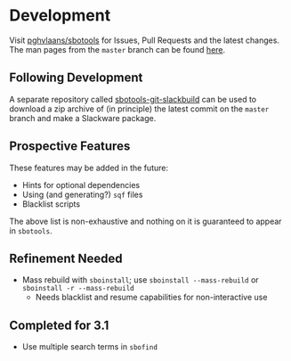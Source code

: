 # Development

Visit [pghvlaans/sbotools](https://github.com/pghvlaans/sbotools) for Issues, Pull Requests and the latest changes. The man pages from the `master` branch can be found [here](/sbotools/man/post-release/).

## Following Development

A separate repository called [sbotools-git-slackbuild](https://github.com/pghvlaans/sbotools-git-slackbuild) can be used to download a zip archive of (in principle) the latest commit on the `master` branch and make a Slackware package.

## Prospective Features

These features may be added in the future:

* Hints for optional dependencies
* Using (and generating?) `sqf` files
* Blacklist scripts

The above list is non-exhaustive and nothing on it is guaranteed to appear in `sbotools`.

## Refinement Needed

* Mass rebuild with `sboinstall`; use `sboinstall --mass-rebuild` or `sboinstall -r --mass-rebuild`
  * Needs blacklist and resume capabilities for non-interactive use

## Completed for 3.1

* Use multiple search terms in `sbofind`
